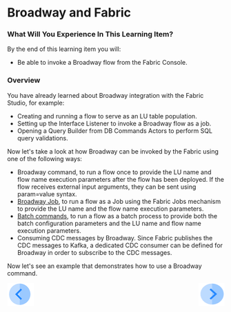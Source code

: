 # Broadway and Fabric

### What Will You Experience In This Learning Item?

By the end of this learning item you will:

- Be able to invoke a Broadway flow from the Fabric Console.



### Overview

You have already learned about Broadway integration with the Fabric Studio, for example:
* Creating and running a flow to serve as an LU table population.
* Setting up the Interface Listener to invoke a Broadway flow as a job.
* Opening a Query Builder from DB Commands Actors to perform SQL query validations.

Now let's take a look at how Broadway can be invoked by the Fabric using one of the following ways:

* Broadway command, to run a flow once to provide the LU name and flow name execution parameters after the flow has been deployed. If the flow receives external input arguments, they can be sent using param=value syntax. 
* [Broadway Job](/articles/20_jobs_and_batch_services/05_create_a_new_broadway_job.md), to run a flow as a Job using the Fabric Jobs mechanism to provide the LU name and the flow name execution parameters.
* [Batch commands](/articles/20_jobs_and_batch_services/15_batch_broadway_commands.md), to run a flow as a batch process to provide both the batch configuration parameters and the LU name and flow name execution parameters.
* Consuming CDC messages by Broadway. Since Fabric publishes the CDC messages to Kafka, a dedicated CDC consumer can be defined for Broadway in order to subscribe to the CDC messages.



Now let's see an example that demonstrates how to use a Broadway command.



[![Previous](/articles/images/Previous.png)](19_broadway_addl_features_exercise_solution.md)[<img align="right" width="60" height="54" src="/articles/images/Next.png">](21_broadway_and_fabric_example.md)
